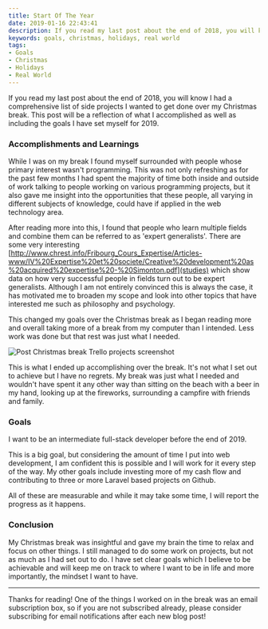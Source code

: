 ```yaml
---
title: Start Of The Year
date: 2019-01-16 22:43:41
description: If you read my last post about the end of 2018, you will know I had a comprehensive list of side projects I wanted to get done over my Christmas break. This post will be a reflection of what I accomplished as well as including the goals I have set myself for 2019.
keywords: goals, christmas, holidays, real world
tags:
- Goals
- Christmas
- Holidays
- Real World
---
```


If you read my last post about the end of 2018, you will know I had a comprehensive list of side projects I wanted to get done over my Christmas break. This post will be a reflection of what I accomplished as well as including the goals I have set myself for 2019.

<!-- more -->

### Accomplishments and Learnings

While I was on my break I found myself surrounded with people whose primary interest wasn't programming. This was not only refreshing as for the past few months I had spent the majority of time both inside and outside of work talking to people working on various programming projects, but it also gave me insight into the opportunities that these people, all varying in different subjects of knowledge, could have if applied in the web technology area.

After reading more into this, I found that people who learn multiple fields and combine them can be referred to as 'expert generalists'. There are some very interesting [http://www.chrest.info/Fribourg_Cours_Expertise/Articles-www/IV%20Expertise%20et%20societe/Creative%20development%20as%20acquired%20expertise%20-%20Simonton.pdf](studies) which show data on how very successful people in fields turn out to be expert generalists. Although I am not entirely convinced this is always the case, it has motivated me to broaden my scope and look into other topics that have interested me such as philosophy and psychology.

This changed my goals over the Christmas break as I began reading more and overall taking more of a break from my computer than I intended. Less work was done but that rest was just what I needed.

![Post Christmas break Trello projects screenshot](/images/20190116/trello.jpg)

This is what I ended up accomplishing over the break. It's not what I set out to achieve but I have no regrets. My break was just what I needed and wouldn't have spent it any other way than sitting on the beach with a beer in my hand, looking up at the fireworks, surrounding a campfire with friends and family.

### Goals

I want to be an intermediate full-stack developer before the end of 2019.

This is a big goal, but considering the amount of time I put into web development, I am confident this is possible and I will work for it every step of the way. My other goals include investing more of my cash flow and contributing to three or more Laravel based projects on Github.

All of these are measurable and while it may take some time, I will report the progress as it happens. 

### Conclusion

My Christmas break was insightful and gave my brain the time to relax and focus on other things. I still managed to do some work on projects, but not as much as I had set out to do. I have set clear goals which I believe to be achievable and will keep me on track to where I want to be in life and more importantly, the mindset I want to have.

___

Thanks for reading! One of the things I worked on in the break was an email subscription box, so if you are not subscribed already, please consider subscribing for email notifications after each new blog post!